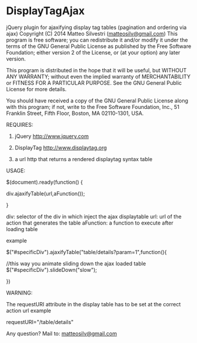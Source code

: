 DisplayTagAjax
==============

jQuery plugin for ajaxifying display tag tables (pagination and ordering via ajax)
Copyright (C) 2014 Matteo Silvestri (matteosilv@gmail.com)
This program is free software; you can redistribute it and/or
modify it under the terms of the GNU General Public License
as published by the Free Software Foundation; either version 2
of the License, or (at your option) any later version.

This program is distributed in the hope that it will be useful,
but WITHOUT ANY WARRANTY; without even the implied warranty of
MERCHANTABILITY or FITNESS FOR A PARTICULAR PURPOSE.  See the
GNU General Public License for more details.

You should have received a copy of the GNU General Public License
along with this program; if not, write to the Free Software
Foundation, Inc., 51 Franklin Street, Fifth Floor, Boston, MA  02110-1301, USA.

REQUIRES:

1) jQuery <http://www.jquery.com>

2) DisplayTag <http://www.displaytag.org>

3) a url http that returns a rendered displaytag syntax table

USAGE: 

$(document).ready(function() {

div.ajaxifyTable(url,aFunction());

}

div: selector of the div in which inject the ajax displaytable
url: url of the action that generates the table
aFunction: a function to execute after loading table

example

$("#specificDiv").ajaxifyTable("table/details?param=1",function(){

//this way you animate sliding down the ajax loaded table
$("#specificDiv").slideDown("slow");

})


WARNING:

The requestURI attribute in the display table has to be set at the correct action
url example

requestURI="/table/details"


Any question?
Mail to: <matteosilv@gmail.com>
